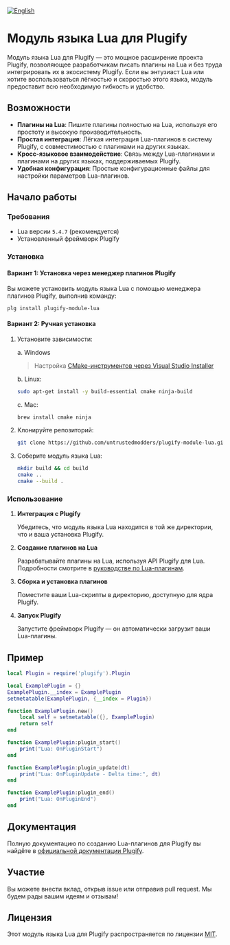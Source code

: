 [![English](https://img.shields.io/badge/English-%F0%9F%87%AC%F0%9F%87%A7-blue?style=for-the-badge)](README.md)

# Модуль языка Lua для Plugify

Модуль языка Lua для Plugify — это мощное расширение проекта Plugify, позволяющее разработчикам писать плагины на Lua и без труда интегрировать их в экосистему Plugify. Если вы энтузиаст Lua или хотите воспользоваться лёгкостью и скоростью этого языка, модуль предоставит всю необходимую гибкость и удобство.

## Возможности

- **Плагины на Lua**: Пишите плагины полностью на Lua, используя его простоту и высокую производительность.
- **Простая интеграция**: Лёгкая интеграция Lua-плагинов в систему Plugify, с совместимостью с плагинами на других языках.
- **Кросс-языковое взаимодействие**: Связь между Lua-плагинами и плагинами на других языках, поддерживаемых Plugify.
- **Удобная конфигурация**: Простые конфигурационные файлы для настройки параметров Lua-плагинов.

## Начало работы

### Требования

- Lua версии `5.4.7` (рекомендуется)
- Установленный фреймворк Plugify

### Установка

#### Вариант 1: Установка через менеджер плагинов Plugify

Вы можете установить модуль языка Lua с помощью менеджера плагинов Plugify, выполнив команду:

```bash
plg install plugify-module-lua
```

#### Вариант 2: Ручная установка

1. Установите зависимости:

   a. Windows  
   > Настройка [CMake-инструментов через Visual Studio Installer](https://learn.microsoft.com/en-us/cpp/build/cmake-projects-in-visual-studio#installation)

   b. Linux:  
   ```sh
   sudo apt-get install -y build-essential cmake ninja-build
   ```

   c. Mac:  
   ```sh
   brew install cmake ninja
   ```

2. Клонируйте репозиторий:

   ```bash
   git clone https://github.com/untrustedmodders/plugify-module-lua.git --recursive
   ```

3. Соберите модуль языка Lua:

   ```bash
   mkdir build && cd build
   cmake ..
   cmake --build .
   ```

### Использование

1. **Интеграция с Plugify**

   Убедитесь, что модуль языка Lua находится в той же директории, что и ваша установка Plugify.

2. **Создание плагинов на Lua**

   Разрабатывайте плагины на Lua, используя API Plugify для Lua. Подробности смотрите в [руководстве по Lua-плагинам](https://untrustedmodders.github.io/languages/lua/first-plugin).

3. **Сборка и установка плагинов**

   Поместите ваши Lua-скрипты в директорию, доступную для ядра Plugify.

4. **Запуск Plugify**

   Запустите фреймворк Plugify — он автоматически загрузит ваши Lua-плагины.

## Пример

```lua
local Plugin = require('plugify').Plugin

local ExamplePlugin = {}
ExamplePlugin.__index = ExamplePlugin
setmetatable(ExamplePlugin, {__index = Plugin})

function ExamplePlugin.new()
    local self = setmetatable({}, ExamplePlugin)
    return self
end

function ExamplePlugin:plugin_start()
    print("Lua: OnPluginStart")
end

function ExamplePlugin:plugin_update(dt)
    print("Lua: OnPluginUpdate - Delta time:", dt)
end

function ExamplePlugin:plugin_end()
    print("Lua: OnPluginEnd")
end
```

## Документация

Полную документацию по созданию Lua-плагинов для Plugify вы найдёте в [официальной документации Plugify](https://untrustedmodders.github.io).

## Участие

Вы можете внести вклад, открыв issue или отправив pull request. Мы будем рады вашим идеям и отзывам!

## Лицензия

Этот модуль языка Lua для Plugify распространяется по лицензии [MIT](LICENSE).
